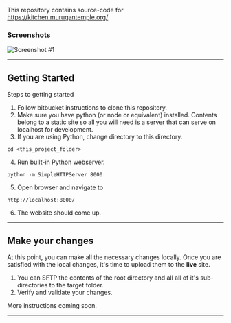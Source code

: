 This repository contains source-code for https://kitchen.murugantemple.org/

### Screenshots
![Screenshot #1](https://github.com/vguhesan/murugantemple-kitchen//blob/master/static/img/screenshots/s1-sml.jpg)

---

## Getting Started

Steps to getting started

1. Follow bitbucket instructions to clone this repository.
2. Make sure you have python (or node or equivalent) installed. Contents belong to a static site so all you will need is a server that can serve on localhost for development.
3. If you are using Python, change directory to this directory.
```
cd <this_project_folder>
```
4. Run built-in Python webserver.
```
python -m SimpleHTTPServer 8000
```
5. Open browser and navigate to
```
http://localhost:8000/
```
6. The website should come up.

---

## Make your changes

At this point, you can make all the necessary changes locally. Once you are satisfied with the local changes, it's time to upload them to the **live** site. 

1. You can SFTP the contents of the root directory and all all of it's sub-directories to the target folder.
2. Verify and validate your changes.

More instructions coming soon.

---

